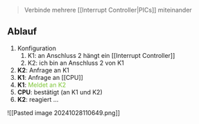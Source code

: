 > Verbinde mehrere [[Interrupt Controller|PICs]] miteinander


## Ablauf
1. Konfiguration
	1. K1: an Anschluss $2$ hängt ein [[Interrupt Controller]]
	2. K2: ich bin an Anschluss $2$ von K1
2. **K2**: Anfrage an K1
3. **K1**: Anfrage an [[CPU]]
4. **K1**: <span style="color:rgb(126, 198, 54)">Meldet an K2 </span>
5. **CPU**: bestätigt (an K1 und K2)
6. **K2**: reagiert
...

![[Pasted image 20241028110649.png]]